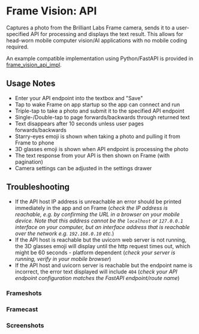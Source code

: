 # Frame Vision: API

Captures a photo from the Brilliant Labs Frame camera, sends it to a user-specified API for processing and displays the text result. This allows for head-worn mobile computer vision/AI applications with no mobile coding required.

An example compatible implementation using Python/FastAPI is provided in [frame_vision_api_impl](https://github.com/CitizenOneX/frame_vision_api_impl).

## Usage Notes
* Enter your API endpoint into the textbox and "Save"
* Tap to wake Frame on app startup so the app can connect and run
* Triple-tap to take a photo and submit it to the specified API endpoint
* Single-/Double-tap to page forwards/backwards through returned text
* Text disappears after 10 seconds unless user pages forwards/backwards
* Starry-eyes emoji is shown when taking a photo and pulling it from Frame to phone
* 3D glasses emoji is shown when API endpoint is processing the photo
* The text response from your API is then shown on Frame (with pagination)
* Camera settings can be adjusted in the settings drawer

## Troubleshooting
* If the API host IP address is unreachable an error should be printed immediately in the app and on Frame (_check the IP address is reachable, e.g. by confirming the URL in a browser on your mobile device. Note that this address cannot be the `localhost` or `127.0.0.1` interface on your computer, but an interface address that is reachable over the network e.g. `192.168.0.10` etc._)
* If the API host is reachable but the uvicorn web server is not running, the 3D glasses emoji will display until the http request times out, which might be 60 seconds - platform dependent (_check your server is running, verify in your mobile browser_)
* If the API host and uvicorn server is reachable but the endpoint name is incorrect, the error text displayed will include `404` (_check your API endpoint configuration matches the FastAPI endpoint/route name_)

### Frameshots

### Framecast

### Screenshots
